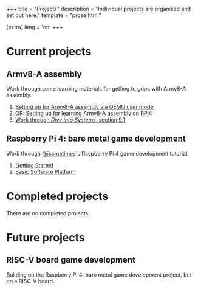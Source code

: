 +++
title = "Projects"
description = "Individual projects are organised and set out here."
template = "prose.html"

[extra]
lang = 'en'
+++

# Current projects

## Armv8-A assembly

Work through some learning materials for getting to grips with Armv8-A
assembly.

1. [Setting up for Armv8-A assembly via QEMU user mode](/posts/set-up-for-armv8-asm-qemu-user/)
2. OR: [Setting up for learning Armv8-A assembly on RPi4](/posts/set-up-for-armv8-asm/)
3. [Work through *Dive into Systems*, section 9.1](/posts/dive-into-systems-9.1/)

## Raspberry Pi 4: bare metal game development

Work through [@isometimes](https://github.com/isometimes)'s Raspberry Pi 4 
game development tutorial.

1. [Getting Started](/posts/getting-started/)
2. [Basic Software Platform](/posts/basic-software-platform/)

# Completed projects

There are no completed projects.

# Future projects

## RISC-V board game development

Building on the Raspberry Pi 4: bare metal game development project, but on a
RISC-V board.

